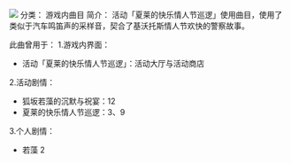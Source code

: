 ![](//static.kivo.wiki/images/music/cover/LfQf9U1ykwml4sMKxdz8OX0LF57r0tZY.jpg)
分类： 游戏内曲目
简介：
活动「夏莱的快乐情人节巡逻」使用曲目，使用了类似于汽车鸣笛声的采样音，契合了基沃托斯情人节欢快的警察故事。

此曲曾用于：
1.游戏内界面：
 - 活动「夏莱的快乐情人节巡逻」：活动大厅与活动商店

2.活动剧情：
 - 狐坂若藻的沉默与祝宴：12
 - 夏莱的快乐情人节巡逻：3、9

3.个人剧情：
 - 若藻 2
